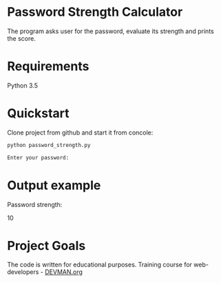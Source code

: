 # Password Strength Calculator

The program asks user for the password, evaluate its strength and prints the score.

# Requirements 

Python 3.5

# Quickstart

Clone project from github and start it from concole:

```bash
python password_strength.py
```
```bash
Enter your password: 
```
# Output example

Password strength:

10

# Project Goals

The code is written for educational purposes. Training course for web-developers - [DEVMAN.org](https://devman.org)
